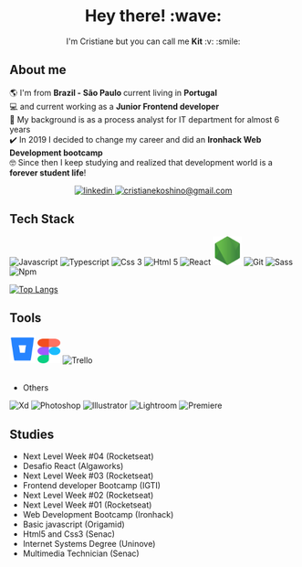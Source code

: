 <h1 align="center"> Hey there! :wave: </h1>
<p align="center" font-size:2em>I'm Cristiane but you can call me <strong>Kit</strong> :v: :smile: </p>

<h2>About me</h2>

:earth_americas: I'm from <strong>Brazil - São Paulo </strong>current living in  <strong>Portugal</strong>  
:computer: and current working as a <strong>Junior Frontend developer </strong>  
:book: My background is as a process analyst for IT department for almost 6 years  
:heavy_check_mark: In 2019 I decided to change my career and did an <strong>Ironhack Web Development bootcamp</strong>  
:nerd_face: Since then I keep studying and realized that development world is a <strong>forever student life</strong>!


<div align="center">

<a href="https://www.linkedin.com/in/cristiane-koshino/" target="_blank">
<img src="https://img.icons8.com/nolan/96/linkedin.png" width="50" title="linkedin"/>
</a>

<a href="mailto:cristianekoshino@gmail.com">
<img src="https://img.icons8.com/nolan/96/email.png" width="60" title="cristianekoshino@gmail.com"/>
</a>
</div>
 
<h2>Tech Stack </h2>
<p align="left">
<img src="https://img.icons8.com/color/96/000000/javascript.png" width="50" title="Javascript" />

<img src="https://img.icons8.com/color/96/000000/typescript.png" width="50"  title="Typescript"/>

<img src="https://img.icons8.com/color/96/000000/css3.png" width="50"  title="Css 3"/>

<img src="https://img.icons8.com/color/96/000000/html-5.png" width="50" title="Html 5"/>

<img src="https://img.icons8.com/color/96/000000/react-native.png" width="50" title="React"/>

<img src="https://raw.githubusercontent.com/devicons/devicon/master/icons/nodejs/nodejs-original.svg" width="50" title="Node"/>

<img src="https://img.icons8.com/color/96/000000/git.png" width="50"  title="Git"/>

<img src="https://img.icons8.com/color/96/000000/sass.png" width="50"  title="Sass"/>

<img src="https://img.icons8.com/color/96/000000/npm.png" width="50"  title="Npm"/>

</p>

 [![Top Langs](https://github-readme-stats.vercel.app/api/top-langs/?username=kitkoshino&&layout=compact&theme=react&title_color=#7957d5&text_color=#10ac84&hide_border=true)](https://github.com/kitkoshino/github-readme-stats)

 <h2>Tools</h2>
<div align="left">

<img src="icons/bitbucket.svg" width="45" height="50" title="Bitbucket" />

<img src="icons/figma.svg" width="40" height="43" title="Figma" />

<img src="https://img.icons8.com/color/96/000000/trello.png" width="50" title="Trello" />

</div>
<br />

- Others
<p align="left">
 <img src="https://img.icons8.com/color/96/000000/adobe-xd.png" width="50" title="Xd"/>

<img src="https://img.icons8.com/fluent/96/000000/adobe-photoshop.png" width="50" title="Photoshop"/>

<img src="https://img.icons8.com/color/96/000000/adobe-illustrator.png" width="50" title="Illustrator"/>

<img src="https://img.icons8.com/color/96/000000/adobe-lightroom.png" width="50" title="Lightroom"/>

<img src="https://img.icons8.com/color/96/000000/adobe-premiere-pro.png" width="50" title="Premiere"/>

</p>

<h2>Studies</h2>

- Next Level Week #04 (Rocketseat)  
- Desafio React (Algaworks)  
- Next Level Week #03 (Rocketseat)  
- Frontend developer Bootcamp (IGTI)  
- Next Level Week #02 (Rocketseat)  
- Next Level Week #01 (Rocketseat)  
- Web Development Bootcamp (Ironhack)  
- Basic javascript (Origamid)  
- Html5 and Css3 (Senac)  
- Internet Systems Degree (Uninove)  
- Multimedia Technician (Senac)
